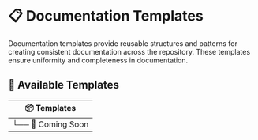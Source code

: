 # 📋 Documentation Templates

Documentation templates provide reusable structures and patterns for creating consistent documentation across the repository. These templates ensure uniformity and completeness in documentation.

## 📑 Available Templates

| 📦 Templates |
|-------------|
| └── 📄 Coming Soon | 